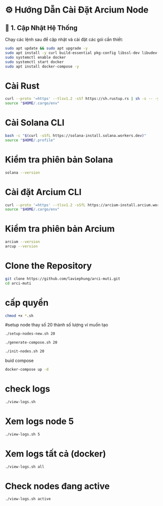 # ⚙️ Hướng Dẫn Cài Đặt Arcium Node

## 🧩 1. Cập Nhật Hệ Thống

Chạy các lệnh sau để cập nhật và cài đặt các gói cần thiết:

```bash
sudo apt update && sudo apt upgrade -y
sudo apt install -y curl build-essential pkg-config libssl-dev libudev-dev git docker.io docker-compose openssl
sudo systemctl enable docker
sudo systemctl start docker
sudo apt install docker-compose -y

````
# Cài Rust
```bash
curl --proto '=https' --tlsv1.2 -sSf https://sh.rustup.rs | sh -s -- -y
source "$HOME/.cargo/env"
````

# Cài Solana CLI
```bash
bash -c "$(curl -sSfL https://solana-install.solana.workers.dev)"
source "$HOME/.profile"
````

# Kiểm tra phiên bản Solana
```bash
solana --version
````
# Cài đặt Arcium CLI
```bash
curl --proto '=https' --tlsv1.2 -sSfL https://arcium-install.arcium.workers.dev/ | bash
source "$HOME/.cargo/env"
````

# Kiểm tra phiên bản Arcium
```bash
arcium --version
arcup --version
````
# Clone the Repository
```bash
git clone https://github.com/laviephung/arci-muti.git
cd arci-muti
````
# cấp quyền
```bash
chmod +x *.sh
````
#setup node
thay số 20 thành số lượng ví muốn tạo
```bash
./setup-nodes-new.sh 20
````
```bash
./generate-compose.sh 20
````
```bash
./init-nodes.sh 20
````
buid compose
```bash
docker-compose up -d
````
# check logs
```bash
./view-logs.sh
````

# Xem logs node 5
```bash
./view-logs.sh 5
````

# Xem logs tất cả (docker)
```bash
./view-logs.sh all
````
# Check nodes đang active
```bash
./view-logs.sh active
````











